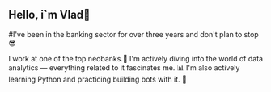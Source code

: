 ## Hello, i`m Vlad👋

#I've been in the banking sector for over three years and don't plan to stop :sunglasses:

I work at one of the top neobanks.:feet:
I'm actively diving into the world of data analytics — everything related to it fascinates me. :bar_chart:
I'm also actively learning Python and practicing building bots with it. :space_invader:

<!--
**vladsh627/vladsh627** is a ✨ _special_ ✨ repository because its `README.md` (this file) appears on your GitHub profile.

Here are some ideas to get you started:

- 🔭 I’m currently working on ...
- 🌱 I’m currently learning ...
- 👯 I’m looking to collaborate on ...
- 🤔 I’m looking for help with ...
- 💬 Ask me about ...
- 📫 How to reach me: ...
- 😄 Pronouns: ...
- ⚡ Fun fact: ...
-->
